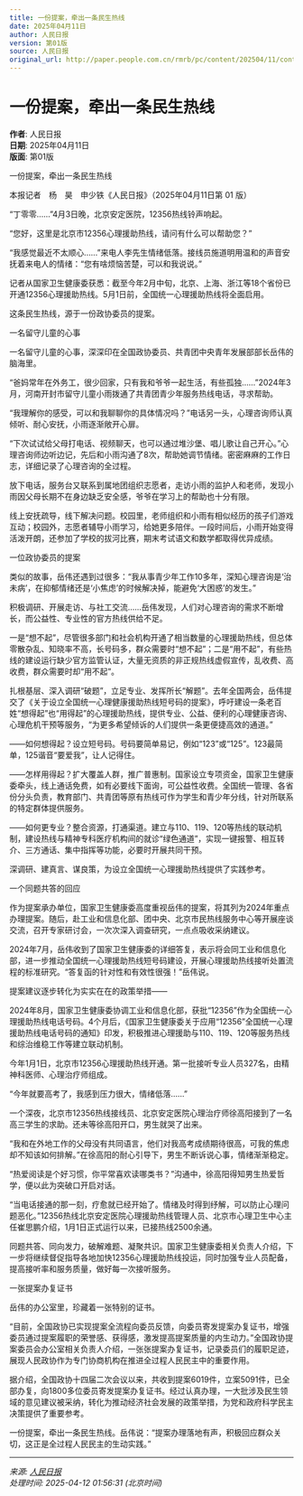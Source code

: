 ```yaml
---
title: 一份提案，牵出一条民生热线
date: 2025年04月11日
author: 人民日报
version: 第01版
source: 人民日报
original_url: http://paper.people.com.cn/rmrb/pc/content/202504/11/content_30067140.html
---
```


# 一份提案，牵出一条民生热线

**作者**: 人民日报  
**日期**: 2025年04月11日  
**版面**: 第01版  

一份提案，牵出一条民生热线

本报记者  杨  昊  申少铁《人民日报》（2025年04月11日第 01 版）

“丁零零……”4月3日晚，北京安定医院，12356热线铃声响起。

“您好，这里是北京市12356心理援助热线，请问有什么可以帮助您？”

“我感觉最近不太顺心……”来电人李先生情绪低落。接线员施道明用温和的声音安抚着来电人的情绪：“您有啥烦恼苦楚，可以和我说说。”

记者从国家卫生健康委获悉：截至今年2月中旬，北京、上海、浙江等18个省份已开通12356心理援助热线。5月1日前，全国统一心理援助热线将全面启用。

这条民生热线，源于一份政协委员的提案。

一名留守儿童的心事

一名留守儿童的心事，深深印在全国政协委员、共青团中央青年发展部部长岳伟的脑海里。

“爸妈常年在外务工，很少回家，只有我和爷爷一起生活，有些孤独……”2024年3月，河南开封市留守儿童小雨拨通了共青团青少年服务热线电话，寻求帮助。

“我理解你的感受，可以和我聊聊你的具体情况吗？”电话另一头，心理咨询师认真倾听、耐心安抚，小雨逐渐敞开心扉。

“下次试试给父母打电话、视频聊天，也可以通过堆沙堡、唱儿歌让自己开心。”心理咨询师边听边记，先后和小雨沟通了8次，帮助她调节情绪。密密麻麻的工作日志，详细记录了心理咨询的全过程。

放下电话，服务台又联系到属地团组织志愿者，走访小雨的监护人和老师，发现小雨因父母长期不在身边缺乏安全感，爷爷在学习上的帮助也十分有限。

线上安抚疏导，线下解决问题。校园里，老师组织和小雨有相似经历的孩子们游戏互动；校园外，志愿者辅导小雨学习，给她更多陪伴。一段时间后，小雨开始变得活泼开朗，还参加了学校的拔河比赛，期末考试语文和数学都取得优异成绩。

一位政协委员的提案

类似的故事，岳伟还遇到过很多：“我从事青少年工作10多年，深知心理咨询是‘治未病’，在抑郁情绪还是‘小焦虑’的时候解决掉，能避免‘大困惑’的发生。”

积极调研、开展走访、与社工交流……岳伟发现，人们对心理咨询的需求不断增长，而公益性、专业性的官方热线供给不足。

一是“想不起”，尽管很多部门和社会机构开通了相当数量的心理援助热线，但总体零散杂乱、知晓率不高，长号码多，群众需要时“想不起”；二是“用不起”，有些热线的建设运行缺少官方监管认证，大量无资质的非正规热线虚假宣传，乱收费、高收费，群众需要时却“用不起”。

扎根基层、深入调研“破题”，立足专业、发挥所长“解题”。去年全国两会，岳伟提交了《关于设立全国统一心理健康援助热线短号码的提案》，呼吁建设一条老百姓“想得起”也“用得起”的心理援助热线，提供专业、公益、便利的心理健康咨询、心理危机干预等服务，“为更多希望倾诉的人们提供一条更便捷高效的通道。”

——如何想得起？设立短号码。号码要简单易记，例如“123”或“125”。123最简单，125谐音“要爱我”，让人记得住。

——怎样用得起？扩大覆盖人群，推广普惠制。国家设立专项资金，国家卫生健康委牵头，线上通话免费，如有必要线下面询，可公益性收费。全国统一管理、各省份分头负责，教育部门、共青团等原有热线可作为学生和青少年分线，针对所联系的特定群体提供服务。

——如何更专业？整合资源，打通渠道。建立与110、119、120等热线的联动机制，建设热线与精神专科医疗机构间的就诊“绿色通道”，实现一键报警、相互转介、三方通话、集中指挥等功能，必要时开展共同干预。

深调研、建真言、谋良策，为设立全国统一心理援助热线提供了实践参考。

一个同题共答的回应

作为提案承办单位，国家卫生健康委高度重视岳伟的提案，将其列为2024年重点办理提案。随后，赴工业和信息化部、团中央、北京市民热线服务中心等开展座谈交流，召开专家研讨会，一次次深入调查研究，一点点吸收采纳建议。

2024年7月，岳伟收到了国家卫生健康委的详细答复，表示将会同工业和信息化部，进一步推动全国统一心理援助热线短号码建设，开展心理援助热线接听处置流程的标准研究。“答复函的针对性和有效性很强！”岳伟说。

提案建议逐步转化为实实在在的政策举措——

2024年8月，国家卫生健康委协调工业和信息化部，获批“12356”作为全国统一心理援助热线电话号码。4个月后，《国家卫生健康委关于应用“12356”全国统一心理援助热线电话号码的通知》印发，积极推进心理援助与110、119、120等服务热线和综治维稳工作等建立联动机制。

今年1月1日，北京市12356心理援助热线开通。第一批接听专业人员327名，由精神科医师、心理治疗师组成。

“今年就要高考了，我感到压力很大，情绪低落……”

一个深夜，北京市12356热线接线员、北京安定医院心理治疗师徐高阳接到了一名高三学生的求助。还未等徐高阳开口，男生就哭了出来。

“我和在外地工作的父母没有共同语言，他们对我高考成绩期待很高，可我的焦虑却不知该如何排解。”在徐高阳的耐心引导下，男生不断诉说心事，情绪渐渐稳定。

“热爱阅读是个好习惯，你平常喜欢读哪类书？”沟通中，徐高阳得知男生热爱哲学，便以此为突破口开启对话。

“当电话接通的那一刻，疗愈就已经开始了。情绪及时得到纾解，可以防止心理问题恶化。”12356热线北京安定医院心理援助热线管理人员、北京市心理卫生中心主任崔思鹏介绍，1月1日正式运行以来，已接热线2500余通。

同题共答、同向发力，破解难题、凝聚共识。国家卫生健康委相关负责人介绍，下一步将继续督促指导各地加快12356心理援助热线投运，同时加强专业人员配备，提高接听率和服务质量，做好每一次接听服务。

一张提案办复证书

岳伟的办公室里，珍藏着一张特别的证书。

“目前，全国政协已实现提案全流程向委员反馈，向委员寄发提案办复证书，增强委员通过提案履职的荣誉感、获得感，激发提高提案质量的内生动力。”全国政协提案委员会办公室相关负责人介绍，一张张提案办复证书，记录委员们的履职足迹，展现人民政协作为专门协商机构在推进全过程人民民主中的重要作用。

据介绍，全国政协十四届二次会议以来，共收到提案6019件，立案5091件，已全部办复，向1800多位委员寄发提案办复证书。经过认真办理，一大批涉及民生领域的意见建议被采纳，转化为推动经济社会发展的政策举措，为党和政府科学民主决策提供了重要参考。

一份提案，牵出一条民生热线。岳伟说：“提案办理落地有声，积极回应群众关切，这正是全过程人民民主的生动实践。”

---

*来源: [人民日报](http://paper.people.com.cn/rmrb/pc/content/202504/11/content_30067140.html)*  
*处理时间: 2025-04-12 01:56:31 (北京时间)*
